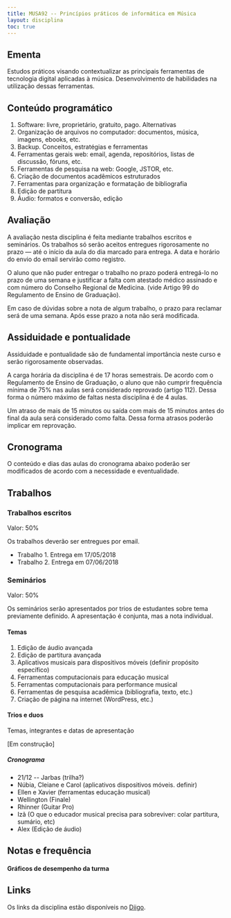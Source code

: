 ```yaml
---
title: MUSA92 -- Princípios práticos de informática em Música
layout: disciplina
toc: true
---
```


## Ementa

Estudos práticos visando contextualizar as principais ferramentas de tecnologia digital aplicadas à música. Desenvolvimento de habilidades na utilização dessas ferramentas.

## Conteúdo programático

  1. Software: livre, proprietário, gratuito, pago. Alternativas
  2. Organização de arquivos no computador: documentos, música, imagens, ebooks, etc.
  3. Backup. Conceitos, estratégias e ferramentas
  4. Ferramentas gerais web: email, agenda, repositórios, listas de discussão, fóruns, etc.
  5. Ferramentas de pesquisa na web: Google, JSTOR, etc.
  6. Criação de documentos acadêmicos estruturados
  7. Ferramentas para organização e formatação de bibliografia
  8. Edição de partitura
  9. Áudio: formatos e conversão, edição

## Avaliação

A avaliação nesta disciplina é feita mediante trabalhos escritos e seminários. Os trabalhos só serão aceitos entregues rigorosamente no prazo — até o início da aula do dia marcado para entrega. A data e horário do envio do email servirão como registro.

O aluno que não puder entregar o trabalho no prazo poderá entregá-lo no prazo de uma semana e justificar a falta com atestado médico assinado e com número do Conselho Regional de Medicina. (vide Artigo 99 do Regulamento de Ensino de Graduação).

Em caso de dúvidas sobre a nota de algum trabalho, o prazo para reclamar será de uma semana. Após esse prazo a nota não será modificada.

## Assiduidade e pontualidade

Assiduidade e pontualidade são de fundamental importância neste curso e serão rigorosamente observadas.

A carga horária da disciplina é de 17 horas semestrais. De acordo com o Regulamento de Ensino de Graduação, o aluno que não cumprir frequência mínima de 75% nas aulas será considerado reprovado (artigo 112). Dessa forma o número máximo de faltas nesta disciplina é de 4 aulas.

Um atraso de mais de 15 minutos ou saída com mais de 15 minutos antes do final da aula será considerado como falta. Dessa forma atrasos poderão implicar em reprovação.

## Cronograma

O conteúdo e dias das aulas do cronograma abaixo poderão ser modificados de acordo com a necessidade e eventualidade.



## Trabalhos

### Trabalhos escritos

Valor: 50%

Os trabalhos deverão ser entregues por email.
  
<!-- Trabalho 1: https://form.jotformz.com/80873765884677 -->


  
<!-- Trabalho 2: https://form.jotformz.com/80873206684665 -->

  * Trabalho 1. Entrega em 17/05/2018
  * Trabalho 2. Entrega em 07/06/2018

### Seminários

Valor: 50%

Os seminários serão apresentados por trios de estudantes sobre tema previamente definido. A apresentação é conjunta, mas a nota individual.

#### Temas

  1. Edição de áudio avançada
  2. Edição de partitura avançada
  3. Aplicativos musicais para dispositivos móveis (definir propósito específico)
  4. Ferramentas computacionais para educação musical
  5. Ferramentas computacionais para performance musical
  6. Ferramentas de pesquisa acadêmica (bibliografia, texto, etc.)
  7. Criação de página na internet (WordPress, etc.)

#### Trios e duos

Temas, integrantes e datas de apresentação

[Em construção]

##### Cronograma

  * 21/12 -- Jarbas (trilha?)
  * Núbia, Cleiane e Carol (aplicativos dispositivos móveis. definir)
  * Ellen e Xavier (ferramentas educação musical)
  * Wellington (Finale)
  * Rhinner (Guitar Pro)
  * Izã (O que o educador musical precisa para sobreviver: colar partitura, sumário, etc)
  * Alex (Edição de áudio)

## Notas e frequência



#### Gráficos de desempenho da turma



## Links

Os links da disciplina estão disponíveis no <a title="Links da disciplina MUSA92" href="http://www.diigo.com/list/msampaio/ferramentas-computacionais" target="_blank" rel="noopener noreferrer">Diigo</a>.